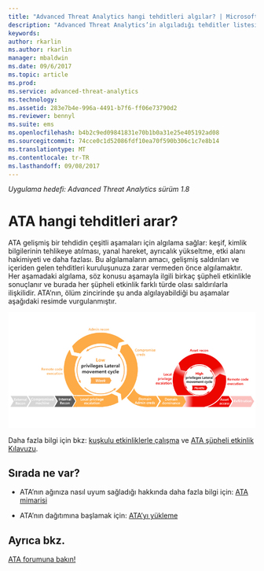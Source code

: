 ```yaml
---
title: "Advanced Threat Analytics hangi tehditleri algılar? | Microsoft Docs"
description: "Advanced Threat Analytics’in algıladığı tehditler listesi"
keywords: 
author: rkarlin
ms.author: rkarlin
manager: mbaldwin
ms.date: 09/6/2017
ms.topic: article
ms.prod: 
ms.service: advanced-threat-analytics
ms.technology: 
ms.assetid: 283e7b4e-996a-4491-b7f6-ff06e73790d2
ms.reviewer: bennyl
ms.suite: ems
ms.openlocfilehash: b4b2c9ed09841831e70b1b0a31e25e405192ad08
ms.sourcegitcommit: 74cce0c1d52086fdf10ea70f590b306c1c7e8b14
ms.translationtype: MT
ms.contentlocale: tr-TR
ms.lasthandoff: 09/08/2017
---
```

*Uygulama hedefi: Advanced Threat Analytics sürüm 1.8*

# <a name="what-threats-does-ata-look-for"></a>ATA hangi tehditleri arar?

ATA gelişmiş bir tehdidin çeşitli aşamaları için algılama sağlar: keşif, kimlik bilgilerinin tehlikeye atılması, yanal hareket, ayrıcalık yükseltme, etki alanı hakimiyeti ve daha fazlası. Bu algılamaların amacı, gelişmiş saldırıları ve içeriden gelen tehditleri kuruluşunuza zarar vermeden önce algılamaktır.
Her aşamadaki algılama, söz konusu aşamayla ilgili birkaç şüpheli etkinlikle sonuçlanır ve burada her şüpheli etkinlik farklı türde olası saldırılarla ilişkilidir.
ATA’nın, ölüm zincirinde şu anda algılayabildiği bu aşamalar aşağıdaki resimde vurgulanmıştır.

![ATA, saldırı ölüm zincirindeki yanal etkinliklere odaklanır](media/attack-kill-chain-small.jpg)


Daha fazla bilgi için bkz: [kuşkulu etkinliklerle çalışma](working-with-suspicious-activities.md) ve [ATA şüpheli etkinlik Kılavuzu](suspicious-activity-guide.md).


## <a name="whats-next"></a>Sırada ne var?

-   ATA’nın ağınıza nasıl uyum sağladığı hakkında daha fazla bilgi için: [ATA mimarisi](ata-architecture.md)

-   ATA’nın dağıtımına başlamak için: [ATA’yı yükleme](install-ata-step1.md)


## <a name="see-also"></a>Ayrıca bkz.
[ATA forumuna bakın!](https://social.technet.microsoft.com/Forums/security/home?forum=mata)
